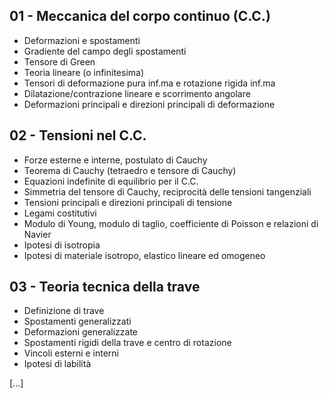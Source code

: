 ## 01 - Meccanica del corpo continuo (C.C.)
- Deformazioni e spostamenti
- Gradiente del campo degli spostamenti
- Tensore di Green
- Teoria lineare (o infinitesima)
- Tensori di deformazione pura inf.ma e rotazione rigida inf.ma
- Dilatazione/contrazione lineare e scorrimento angolare
- Deformazioni principali e direzioni principali di deformazione

## 02 - Tensioni nel C.C.
- Forze esterne e interne, postulato di Cauchy
- Teorema di Cauchy (tetraedro e tensore di Cauchy)
- Equazioni indefinite di equilibrio per il C.C.
- Simmetria del tensore di Cauchy, reciprocità delle tensioni tangenziali
- Tensioni principali e direzioni principali di tensione
- Legami costitutivi
- Modulo di Young, modulo di taglio, coefficiente di Poisson e relazioni di Navier
- Ipotesi di isotropia
- Ipotesi di materiale isotropo, elastico lineare ed omogeneo

## 03 - Teoria tecnica della trave
- Definizione di trave
- Spostamenti generalizzati
- Deformazioni generalizzate
- Spostamenti rigidi della trave e centro di rotazione
- Vincoli esterni e interni
- Ipotesi di labilità

[...]
